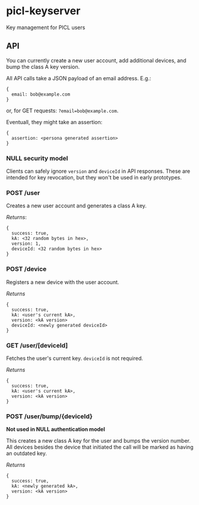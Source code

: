 picl-keyserver
==============

Key management for PICL users

## API

You can currently create a new user account, add additional devices, and bump the class A key version.

All API calls take a JSON payload of an email address. E.g.:

    {
      email: bob@example.com
    }

or, for GET requests: `?email=bob@example.com`.

Eventuall, they might take an assertion:

    {
      assertion: <persona generated assertion>
    }

### NULL security model
Clients can safely ignore `version` and `deviceId` in API responses. These are intended for key revocation, but they won't be used in early prototypes.

### POST /user
Creates a new user account and generates a class A key.

*Returns*:

    {
      success: true,
      kA: <32 random bytes in hex>,
      version: 1,
      deviceId: <32 random bytes in hex>
    }

### POST /device
Registers a new device with the user account.

*Returns*

    {
      success: true,
      kA: <user's current kA>,
      version: <kA version>
      deviceId: <newly generated deviceId>
    }

### GET /user/[deviceId]
Fetches the user's current key. `deviceId` is not required.

*Returns*

    {
      success: true,
      kA: <user's current kA>,
      version: <kA version>
    }

### POST /user/bump/{deviceId}
**Not used in NULL authentication model**

This creates a new class A key for the user and bumps the version number.
All devices besides the device that initiated the call will be marked as having
an outdated key.

*Returns*

    {
      success: true,
      kA: <newly generated kA>,
      version: <kA version>
    }

